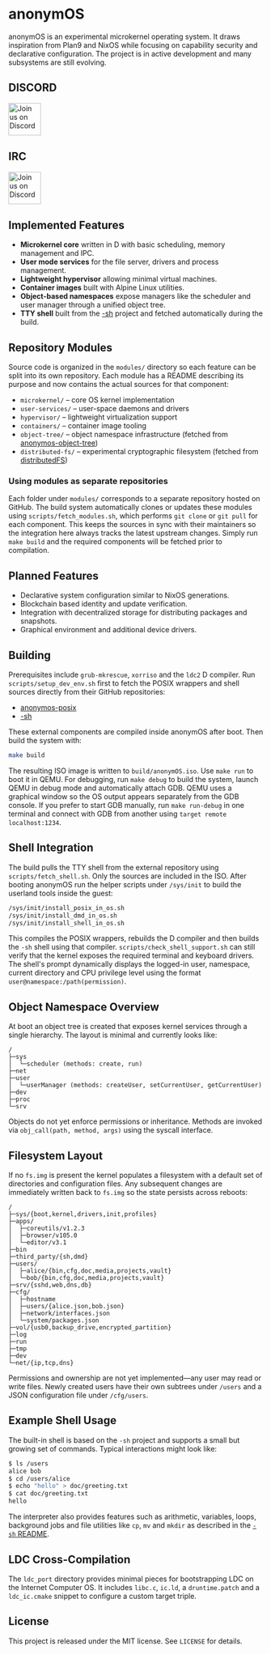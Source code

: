 # anonymOS

anonymOS is an experimental microkernel operating system.  It draws inspiration from Plan9 and NixOS while focusing on capability security and declarative configuration.  The project is in active development and many subsystems are still evolving.

## DISCORD

<a href="https://discord.gg/GN8qHardT7" target="_blank">
  <img src="https://cdn.icon-icons.com/icons2/2108/PNG/512/discord_icon_130958.png" alt="Join us on Discord" width="64" height="64">
</a>

## IRC

<a href="https://web.libera.chat/#anonymos" target="_blank">
  <img src="https://news.filehippo.com/wp-content/uploads/2014/08/id.wikipedia.org_.png" alt="Join us on Discord" width="64" height="64">
</a>

## Implemented Features

- **Microkernel core** written in D with basic scheduling, memory management and IPC.
- **User mode services** for the file server, drivers and process management.
- **Lightweight hypervisor** allowing minimal virtual machines.
- **Container images** built with Alpine Linux utilities.
- **Object-based namespaces** expose managers like the scheduler and user manager through a unified object tree.
- **TTY shell** built from the [\-sh](https://github.com/Jonathan-R-Anderson/-sh) project and fetched automatically during the build.
## Repository Modules

Source code is organized in the `modules/` directory so each feature can be
split into its own repository.  Each module has a README describing its
purpose and now contains the actual sources for that component:

- `microkernel/` – core OS kernel implementation
- `user-services/` – user-space daemons and drivers
- `hypervisor/` – lightweight virtualization support
- `containers/` – container image tooling
- `object-tree/` – object namespace infrastructure (fetched from [anonymos-object-tree](https://github.com/Jonathan-R-Anderson/anonymos-object-tree))
- `distributed-fs/` – experimental cryptographic filesystem (fetched from [distributedFS](https://github.com/Jonathan-R-Anderson/distributedFS))

### Using modules as separate repositories

Each folder under `modules/` corresponds to a separate repository hosted on
GitHub. The build system automatically clones or updates these modules using
`scripts/fetch_modules.sh`, which performs `git clone` or `git pull` for each
component. This keeps the sources in sync with their maintainers so the
integration here always tracks the latest upstream changes. Simply run
`make build` and the required components will be fetched prior to
compilation.


## Planned Features

- Declarative system configuration similar to NixOS generations.
- Blockchain based identity and update verification.
- Integration with decentralized storage for distributing packages and snapshots.
- Graphical environment and additional device drivers.

## Building

Prerequisites include `grub-mkrescue`, `xorriso` and the `ldc2` D compiler.  Run
`scripts/setup_dev_env.sh` first to fetch the POSIX wrappers and shell sources
directly from their GitHub repositories:

- [anonymos-posix](https://github.com/Jonathan-R-Anderson/anonymos-posix)
- [\-sh](https://github.com/Jonathan-R-Anderson/-sh)

These external components are compiled inside anonymOS after boot.  Then build
the system with:

```bash
make build
```

The resulting ISO image is written to `build/anonymOS.iso`.  Use `make run` to boot it in QEMU.
For debugging, run `make debug` to build the system, launch QEMU in debug mode and automatically attach GDB.  QEMU
uses a graphical window so the OS output appears separately from the GDB console.  If you prefer to start GDB
manually, run `make run-debug` in one terminal and connect with GDB from another using `target remote localhost:1234`.

## Shell Integration

The build pulls the TTY shell from the external repository using
`scripts/fetch_shell.sh`.  Only the sources are included in the ISO.  After
booting anonymOS run the helper scripts under `/sys/init` to build the userland
tools inside the guest:

```bash
/sys/init/install_posix_in_os.sh
/sys/init/install_dmd_in_os.sh
/sys/init/install_shell_in_os.sh
```

This compiles the POSIX wrappers, rebuilds the D compiler and then builds the
`-sh` shell using that compiler.  `scripts/check_shell_support.sh` can still
verify that the kernel exposes the required terminal and keyboard drivers.  The
shell's prompt dynamically displays the logged-in user, namespace, current
directory and CPU privilege level using the format
`user@namespace:/path(permission)`.

## Object Namespace Overview

At boot an object tree is created that exposes kernel services through a single
hierarchy.  The layout is minimal and currently looks like:

```
/
├─sys
│  └─scheduler (methods: create, run)
├─net
├─user
│  └─userManager (methods: createUser, setCurrentUser, getCurrentUser)
├─dev
├─proc
└─srv
```

Objects do not yet enforce permissions or inheritance.  Methods are invoked via
`obj_call(path, method, args)` using the syscall interface.

## Filesystem Layout

If no `fs.img` is present the kernel populates a filesystem with a default set
of directories and configuration files.  Any subsequent changes are immediately
written back to `fs.img` so the state persists across reboots:

```
/
├─sys/{boot,kernel,drivers,init,profiles}
├─apps/
│  ├─coreutils/v1.2.3
│  ├─browser/v105.0
│  └─editor/v3.1
├─bin
├─third_party/{sh,dmd}
├─users/
│  ├─alice/{bin,cfg,doc,media,projects,vault}
│  └─bob/{bin,cfg,doc,media,projects,vault}
├─srv/{sshd,web,dns,db}
├─cfg/
│  ├─hostname
│  ├─users/{alice.json,bob.json}
│  ├─network/interfaces.json
│  └─system/packages.json
├─vol/{usb0,backup_drive,encrypted_partition}
├─log
├─run
├─tmp
├─dev
└─net/{ip,tcp,dns}
```

Permissions and ownership are not yet implemented—any user may read or write
files.  Newly created users have their own subtrees under `/users` and a JSON
configuration file under `/cfg/users`.

## Example Shell Usage

The built-in shell is based on the `-sh` project and supports a small but
growing set of commands.  Typical interactions might look like:

```bash
$ ls /users
alice bob
$ cd /users/alice
$ echo "hello" > doc/greeting.txt
$ cat doc/greeting.txt
hello
```

The interpreter also provides features such as arithmetic, variables, loops,
background jobs and file utilities like `cp`, `mv` and `mkdir` as described in
the [`-sh` README](https://github.com/Jonathan-R-Anderson/-sh).

## LDC Cross-Compilation

The `ldc_port` directory provides minimal pieces for bootstrapping LDC on the Internet Computer OS. It includes `libc.c`, `ic.ld`, a `druntime.patch` and a `ldc_ic.cmake` snippet to configure a custom target triple.

## License

This project is released under the MIT license.  See `LICENSE` for details.
